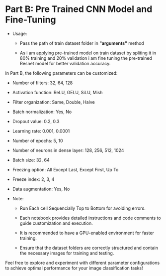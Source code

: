 # Part B: Pre Trained CNN Model and Fine-Tuning

- Usage:

  - Pass the path of train dataset folder in **"arguments"** method 
    
  - As i am applying pre-trained model on train dataset by spliting it in 80% training and 20% validation i am fine tuning the pre-trained Resnet model for better validation accuracy.
    

In Part B, the following parameters can be customized:

  - Number of filters: 32, 64, 128
  - Activation function: ReLU, GELU, SiLU, Mish
  - Filter organization: Same, Double, Halve
  - Batch normalization: Yes, No
  - Dropout value: 0.2, 0.3
  - Learning rate: 0.001, 0.0001
  - Number of epochs: 5, 10
  - Number of neurons in dense layer: 128, 256, 512, 1024
  - Batch size: 32, 64
  - Freezing option: All Except Last, Except First, Up To
  - Freeze index: 2, 3, 4
  - Data augmentation: Yes, No




- Note:

  - Run Each cell Sequencially Top to Bottom for avoiding errors.
  
  - Each notebook provides detailed instructions and code comments to guide customization and execution.
    
  - It is recommended to have a GPU-enabled environment for faster training.
    
  - Ensure that the dataset folders are correctly structured and contain the necessary images for training and testing.
    

Feel free to explore and experiment with different parameter configurations to achieve optimal performance for your image classification tasks!


